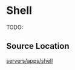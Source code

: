 # Shell
TODO:

## Source Location
[servers/apps/shell](https://github.com/zuki/resea/tree/master/servers/apps/shell)
